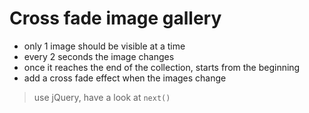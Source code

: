 # Cross fade image gallery

* only 1 image should be visible at a time
* every 2 seconds the image changes
* once it reaches the end of the collection, starts from the beginning
* add a cross fade effect when the images change

> use jQuery, have a look at `next()`